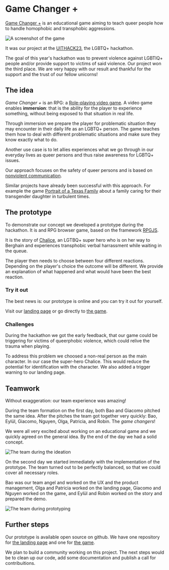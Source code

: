 # Game Changer +

[Game Changer +](https://game-changer-website.vercel.app/)
is an educational game aiming to teach queer
people how to handle homophobic and transphobic aggressions.

![A screenshot of the game](imgs/Screenshot.png)

It was our project at the [UITHACK23](https://www.unicornsintech.com/uithack23/),
the LGBTQ+ hackathon.

The goal of this year's hackathon was to prevent
violence against LGBTIQ+ people and/or provide support
to victims of said violence.
Our project won the third place.
We are very happy with our result and thankful for
the support and the trust of our fellow unicorns!

## The idea

*Game Changer +* is an RPG:
a [Role-playing video game](https://en.wikipedia.org/wiki/Role-playing_game).
A video game enables **immersion**: that is the ability
for the player to experience something, without being exposed
to that situation in real life.

Through immersion we prepare the player for
problematic situation they may encounter in their
daily life as an LGBTQ+ person. The game teaches them
how to deal with different problematic situations and
make sure they know exactly what to do.

Another use case is to let allies experiences what
we go through in our everyday lives as queer persons
and thus raise awareness for LGBTQ+ issues.

Our approach focuses on the safety of queer persons
and is based on [nonviolent communication](https://en.wikipedia.org/wiki/Nonviolent_Communication).

Similar projects have already been successful
with this approach.
For example the game
[Portrait of a Texas Family](https://lookout-drive-games.itch.io/portrait-of-a-texas-family)
about a family caring for their transgender
daughter in turbulent times.

## The prototype

To demonstrate our concept we developed a prototype
during the hackathon. It is and RPG browser game, based on the framework
[RPGJS](https://rpgjs.dev/).

It is the story of
[Chalice](https://en.wikipedia.org/wiki/Chalice_(superhero_character)),
an LGTBQ+ super hero who is on her way to Berghain
and experiences transphobic verbal harrassment while
waiting in the queue.

The player then needs to choose between four different
reactions. Depending on the player's choice the outcome
will be different. We provide an explanation of what
happened and what would have been the best reaction.

### Try it out

The best news is: our prototype is online and you can try it out for yourself.

Visit our [landing page](https://game-changer-website.vercel.app/)
or go directly to [the game](https://game-changer-henna.vercel.app/).

### Challenges

During the hackathon we got the early feedback, that
our game could be triggering for victims of
queerphobic violence, which could relive the trauma
when playing.

To address this problem we choosed
a non-real person as the main character. In our case
the super-hero Chalice. This would reduce the potential
for identification with the character.
We also added a trigger warning to our landing page.

## Teamwork

Without exaggeration: our team experience was amazing!

During the team formation on the first day, both Bao and Giacomo pitched the same idea. After the pitches
the team got together very quickly: Bao, Eylül,
Giacomo, Nguyen, Olga, Patricia, and Robin.
The *game changers*!

We were all very excited about working on
an educational game and we quickly agreed on the
general idea. By the end of the day we had a solid
concept.

![The team during the ideation](imgs/team1.jpg)

On the second day we started immediately with
the implementation of the prototype.
The team turned out to be perfectly balanced, so
that we could cover all necessary roles.

Bao was our team angel and worked on the UX and
the product management, Olga and Patricia worked
on the landing page, Giacomo and Nguyen worked on
the game, and Eylül and Robin worked on the story
and prepared the demo.

![The team during prototyping](imgs/team2.jpg)

## Further steps

Our prototype is available open source on github.
We have one repository for
[the landing page](https://github.com/giacomo-dantonio/game-changer-website)
and one for [the game](https://github.com/giacomo-dantonio/game-changer).

We plan to build a community working on this project.
The next steps would be to clean up our code,
add some documentation and publish a
call for contribuitions.
